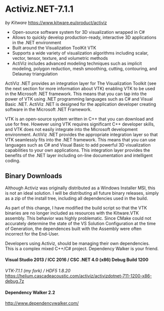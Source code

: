 # Activiz.NET-7.1.1
*by Kitware* https://www.kitware.eu/product/activiz
* Open-source software system for 3D visualization wrapped in C#
* Allows to quickly develop production-ready, interactive 3D applications in the .NET environment
* Built around the Visualization ToolKit VTK
* Supports a wide variety of visualization algorithms including scalar, vector, tensor, texture, and volumetric methods
* ActiViz includes advanced modeling techniques such as implicit modeling, polygon reduction, mesh smoothing, cutting, contouring, and Delaunay triangulation

ActiViz .NET provides an integration layer for The Visualization Toolkit (see the next
section for more information about VTK) enabling VTK to be used in the Microsoft
.NET framework. This means that you can tap into the power of VTK using .NET
programming languages such as C# and Visual Basic .NET. ActiViz .NET is designed for
the application developer creating software in the Microsoft .NET Framework.

VTK is an open-source system written in C++ that you can download and use for free.
However using VTK requires significant C++ developer skills, and VTK does not easily
integrate into the Microsoft development environment. ActiViz .NET provides the
appropriate integration layer so that VTK seamlessly fits into the .NET framework. This
means that you can use languages such as C# and Visual Basic to add powerful 3D
visualization capabilities to your own applications. This integration layer provides the
benefits of the .NET layer including on-line documentation and intelligent coding.

## Binary Downloads
Although Activiz was originally distributed as a Windows Installer MSI, this is not an ideal solution.
I will be distributing all future binary releases, simply as a zip of the install tree, including all dependencies used in the build.  

As part of this change, I have modified the build script so that the VTK binaries are no longer included as resources with the Kitware.VTK assembly.  This behavior was highly problematic. Since CMake could not accurately determine the state of the VS Solution Configuration at the time of Generation, the dependences built with the Assembly were often incorrect for the End-User.

Developers using Activiz, should be managing their own dependencies.  
This is a complex mixed C++/C# project.  Dependency Walker is your friend.

#### Visual Studio 2013 / ICC 2016 / CSC .NET 4.0 (x86) Debug Build 1200
*VTK-7.1.1 (my fork) / HDF5 1.8.20*   
https://helium.cascadeacoustic.com/activiz/activizdotnet-711-1200-x86-debug.7z

#### Dependency Walker 2.2
http://www.dependencywalker.com/
